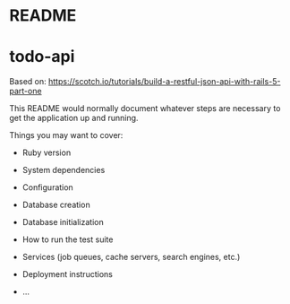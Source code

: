 # README
# todo-api

Based on: https://scotch.io/tutorials/build-a-restful-json-api-with-rails-5-part-one

This README would normally document whatever steps are necessary to get the
application up and running.

Things you may want to cover:

* Ruby version

* System dependencies

* Configuration

* Database creation

* Database initialization

* How to run the test suite

* Services (job queues, cache servers, search engines, etc.)

* Deployment instructions

* ...
